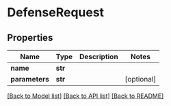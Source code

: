 # DefenseRequest


## Properties
Name | Type | Description | Notes
------------ | ------------- | ------------- | -------------
**name** | **str** |  | 
**parameters** | **str** |  | [optional] 

[[Back to Model list]](../README.md#documentation-for-models) [[Back to API list]](../README.md#documentation-for-api-endpoints) [[Back to README]](../README.md)


